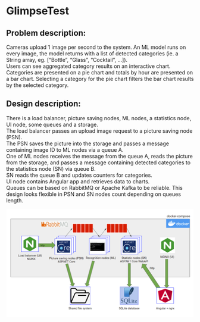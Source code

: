 # GlimpseTest

## Problem description:
Cameras upload 1 image per second to the system. An ML model runs on every image, the model returns with a list of detected categories (ie. a String array, eg. [“Bottle”, “Glass”, “Cocktail”, …]). <br/>Users can see aggregated category results on an interactive chart. Categories are presented on a pie chart and totals by hour are presented on a bar chart. Selecting a category for the pie chart filters the bar chart results by the selected category.

## Design description:
 There is a load balancer, picture saving nodes, ML nodes, a statistics node, UI node, some queues and a storage.<br/> The load balancer passes an upload image request to a picture saving node (PSN).<br/> The PSN saves the picture into the storage and passes a message containing image ID to ML nodes via a queue A. <br/> One of ML nodes receives the message from the queue A, reads the picture from the storage, and passes a message containing detected categories to the statistics node (SN) via queue B. <br/> SN reads the queue B and updates counters for categories. <br/> UI node contains Angular app and retrieves data to charts. <br/> Queues can be based on RabbitMQ or Apache Kafka to be reliable. This design looks flexible in PSN and SN nodes count depending on queues length. <br/>

![alt text](https://github.com/Gdegdevalera/GlimpseTest/blob/master/design.png?raw=true)
